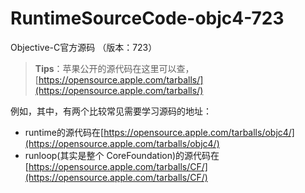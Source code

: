 # RuntimeSourceCode-objc4-723
Objective-C官方源码 （版本：723）


> **Tips**：苹果公开的源代码在这里可以查，[https://opensource.apple.com/tarballs/](https://opensource.apple.com/tarballs/)

例如，其中，有两个比较常见需要学习源码的地址：
- runtime的源代码在[https://opensource.apple.com/tarballs/objc4/](https://opensource.apple.com/tarballs/objc4/)
- runloop(其实是整个 CoreFoundation)的源代码在[https://opensource.apple.com/tarballs/CF/](https://opensource.apple.com/tarballs/CF/)
